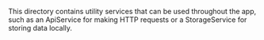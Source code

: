This directory contains utility services that can be used throughout the app,
such as an ApiService for making HTTP requests or a StorageService for storing data locally.

